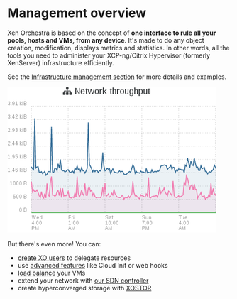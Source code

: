 # Management overview

Xen Orchestra is based on the concept of **one interface to rule all your pools, hosts and VMs, from any device**. It's made to do any object creation, modification, displays metrics and statistics. In other words, all the tools you need to administer your XCP-ng/Citrix Hypervisor (formerly XenServer) infrastructure efficiently.

See the [Infrastructure management section](manage_infrastructure.md) for more details and examples.

![](../assets/stats.png)

But there's even more! You can:

- [create XO users](users.md) to delegate resources
- use [advanced features](advanced.md) like Cloud Init or web hooks
- [load balance](load_balancing.md) your VMs
- extend your network with [our SDN controller](sdn_controller.md)
- create hyperconverged storage with [XOSTOR](https://docs.xcp-ng.org/xostor/)
